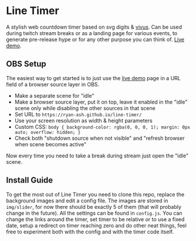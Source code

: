 # Line Timer
A stylish web countdown timer based on svg digits & [vivus](https://maxwellito.github.io/vivus/). Can be used during twitch stream breaks or as a landing page for various events, to generate pre-release hype or for any other purpose you can think of. [Live demo](https://ryan-ash.github.io/line-timer/).

## OBS Setup
The easiest way to get started is to just use the [live demo](https://ryan-ash.github.io/line-timer/) page in a URL field of a browser source layer in OBS.
- Make a separate scene for "idle"
- Make a browser source layer, put it on top, leave it enabled in the "idle" scene only while disabling the other sources in that scene
- Set URL to `https://ryan-ash.github.io/line-timer/`
- Use your screen resolution as width & height parameters
- Custom CSS: `body { background-color: rgba(0, 0, 0, 1); margin: 0px auto; overflow: hidden; }`
- Check both "shutdown source when not visible" and "refresh browser when scene becomes active"

Now every time you need to take a break during stream just open the "idle" scene.

## Install Guide
To get the most out of Line Timer you need to clone this repo, replace the background images and edit a config file. The images are stored in `img/slider`, for now there should be exactly 5 of them (that will probably change in the future). All the settings can be found in `config.js`. You can change the links around the timer, set timer to be relative or to use a fixed date, setup a redirect on timer reaching zero and do other neat things, feel free to experiment both with the config and with the timer code itself.